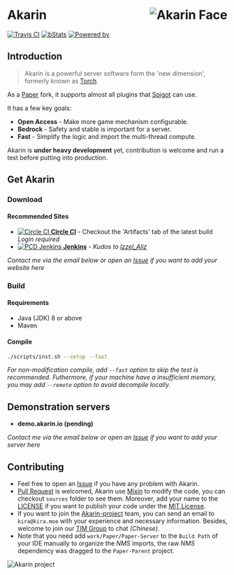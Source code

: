 # <img src="https://i.loli.net/2018/05/17/5afd869c443ef.png" alt="Akarin Face" align="right">Akarin
[![Travis CI](https://travis-ci.org/Akarin-project/Akarin.svg?branch=master)](https://travis-ci.org/Akarin-project/Akarin)
[![bStats](https://img.shields.io/badge/bStats-Torch-0099ff.svg?style=flat)](https://bstats.org/plugin/bukkit/Torch)
[![Powered by](https://img.shields.io/badge/Powered_by-Akarin_project-ee6aa7.svg?style=flat)](https://akarin.io)

Introduction
---
> Akarin is a powerful server software form the 'new dimension', formerly known as [Torch](https://github.com/Akarin-project/Torch).

As a [Paper](https://github.com/PaperMC/Paper) fork, it supports almost all plugins that [Spigot](https://hub.spigotmc.org/stash/projects/SPIGOT/repos/spigot/browse) can use.

It has a few key goals:
* **Open Access** - Make more game mechanism configurable.
* **Bedrock** - Safety and stable is important for a server. 
* **Fast** - Simplify the logic and import the multi-thread compute.

Akarin is **under heavy development** yet, contribution is welcome and run a test before putting into production.

Get Akarin
---
### Download
#### Recommended Sites
+ [![Circle CI](https://circleci.com/gh/Akarin-project/Akarin/tree/master.svg?style=svg) **Circle CI**](https://circleci.com/gh/Akarin-project/Akarin/tree/master) - Checkout the 'Artifacts' tab of the latest build  *Login required*
+ [![PCD Jenkins](http://ci.pcd.ac.cn/job/Akarin/badge/icon) **Jenkins**](http://ci.ilummc.com/job/Akarin/) - *Kudos to [Izzel_Aliz](https://github.com/IzzelAliz)*

*Contact me via the email below or open an [Issue](https://github.com/Akarin-project/akarin/issues) if you want to add your website here*

### Build
#### Requirements
* Java (JDK) 8 or above
* Maven

#### Compile
```sh
./scripts/inst.sh --setup --fast
```
*For non-modification compile, add `--fast` option to skip the test is recommended.*
*Futhermore, if your machine have a insufficient memory, you may add `--remote` option to avoid decompile locally.*

Demonstration servers
---
+ **demo.akarin.io (pending)**

*Contact me via the email below or open an [Issue](https://github.com/Akarin-project/akarin/issues) if you want to add your server here*

Contributing
---
* Feel free to open an [Issue](https://github.com/Akarin-project/akarin/issues) if you have any problem with Akarin.
* [Pull Request](https://github.com/Akarin-project/akarin/pulls) is welcomed, Akarin use [Mixin](https://github.com/SpongePowered/Mixin) to modify the code, you can checkout `sources` folder to see them. Moreover, add your name to the [LICENSE](https://github.com/Akarin-project/Akarin/blob/master/LICENSE.md) if you want to publish your code under the [MIT License](https://github.com/Akarin-project/Akarin/blob/master/licenses/MIT.md).
* If you want to join the [Akarin-project](https://github.com/Akarin-project) team, you can send an email to `kira@kira.moe` with your experience and necessary information. Besides, welcome to join our [TIM Group](https://jq.qq.com/?_wv=1027&k=59q2kV4) to chat *(Chinese)*.
* Note that you need add `work/Paper/Paper-Server` to the `Build Path` of your IDE manually to organize the *NMS* imports, the raw *NMS* dependency was dragged to the `Paper-Parent` project.

![Akarin project](https://i.loli.net/2018/05/13/5af7fbbfbcddf.png)